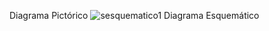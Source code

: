 Diagrama Pictórico
![sesquematico1](https://user-images.githubusercontent.com/47117506/52675244-21793400-2ef4-11e9-831a-ab8ee43f3ca1.png)
Diagrama Esquemático

